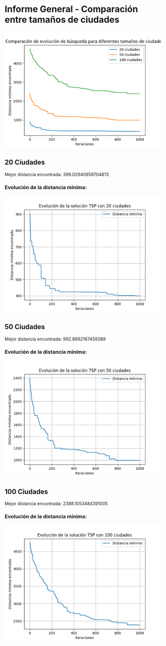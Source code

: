 # Informe General - Comparación entre tamaños de ciudades

![Comparación](comparacion.png)

## 20 Ciudades
Mejor distancia encontrada: 399.02940959704813

### Evolución de la distancia mínima:
![Evolución](20_ciudades/grafico_20.png)

## 50 Ciudades
Mejor distancia encontrada: 992.8992167459389

### Evolución de la distancia mínima:
![Evolución](50_ciudades/grafico_50.png)

## 100 Ciudades
Mejor distancia encontrada: 2388.1053484391005

### Evolución de la distancia mínima:
![Evolución](100_ciudades/grafico_100.png)

